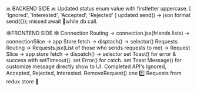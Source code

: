🔙 BACKEND SIDE 🔙
Updated status enum value with firstletter uppercase.
[ 'Ignored', 'Interested', 'Accepted', 'Rejected' ]
updated send() -> json format send({});
missed await 🫸while db call.

🕸️FRONTEND SIDE 🕸️
Connection Routing -> connection.jsx(friends lists) -> connectionSlice -> app Store fetch -> disptach() -> selector()
Requests Routing -> Requests.jsx(List of those who sends requests to me) -> Request Slice -> app store fetch -> dispatch() -> selector
set Toast() for error & success with setTimeout().
set Error() for catch.
set Toast Message() for customize message directly show to UI.
Completed API's Ignored, Accepted, Rejected, Interested.
RemoveRequest() one 1️⃣ Requests from redux store 🏬
